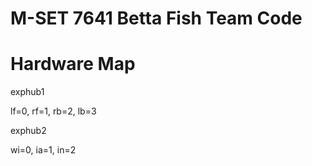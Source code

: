 # M-SET 7641 Betta Fish Team Code

# Hardware Map
exphub1

lf=0, rf=1, rb=2, lb=3

exphub2

wi=0, ia=1, in=2

